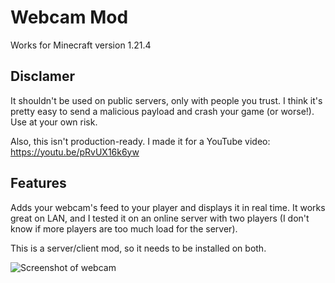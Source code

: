 # Webcam Mod 

Works for Minecraft version 1.21.4

## Disclamer

It shouldn't be used on public servers, only with people you trust. I think it's pretty easy to send a malicious payload and crash your game (or worse!). Use at your own risk.

Also, this isn't production-ready. I made it for a YouTube video: https://youtu.be/pRvUX16k6yw

## Features

Adds your webcam's feed to your player and displays it in real time. It works great on LAN, and I tested it on an online server with two players (I don't know if more players are too much load for the server).

This is a server/client mod, so it needs to be installed on both.

![Screenshot of webcam](https://media.forgecdn.net/attachments/description/null/description_80a3c57d-7cbe-4cfe-8133-396c33945a52.png)